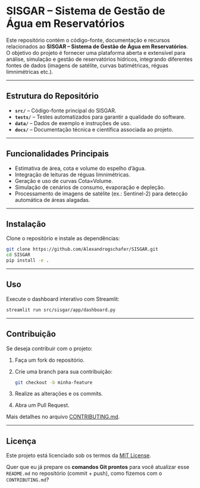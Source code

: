 # SISGAR – Sistema de Gestão de Água em Reservatórios

Este repositório contém o código-fonte, documentação e recursos relacionados ao **SISGAR – Sistema de Gestão de Água em Reservatórios**.  
O objetivo do projeto é fornecer uma plataforma aberta e extensível para análise, simulação e gestão de reservatórios hídricos, integrando diferentes fontes de dados (imagens de satélite, curvas batimétricas, réguas limnimétricas etc.).

---

## Estrutura do Repositório
- **`src/`** – Código-fonte principal do SISGAR.
- **`tests/`** – Testes automatizados para garantir a qualidade do software.
- **`data/`** – Dados de exemplo e instruções de uso.
- **`docs/`** – Documentação técnica e científica associada ao projeto.

---

## Funcionalidades Principais
- Estimativa de área, cota e volume do espelho d’água.
- Integração de leituras de réguas limnimétricas.
- Geração e uso de curvas Cota×Volume.
- Simulação de cenários de consumo, evaporação e depleção.
- Processamento de imagens de satélite (ex.: Sentinel-2) para detecção automática de áreas alagadas.

---

## Instalação
Clone o repositório e instale as dependências:

```bash
git clone https://github.com/Alexandrogschafer/SISGAR.git
cd SISGAR
pip install -e .
````

---

## Uso

Execute o dashboard interativo com Streamlit:

```bash
streamlit run src/sisgar/app/dashboard.py
```

---

## Contribuição

Se deseja contribuir com o projeto:

1. Faça um fork do repositório.
2. Crie uma branch para sua contribuição:

   ```bash
   git checkout -b minha-feature
   ```
3. Realize as alterações e os commits.
4. Abra um Pull Request.

Mais detalhes no arquivo [CONTRIBUTING.md](CONTRIBUTING.md).

---

## Licença

Este projeto está licenciado sob os termos da [MIT License](LICENSE).


Quer que eu já prepare os **comandos Git prontos** para você atualizar esse `README.md` no repositório (commit + push), como fizemos com o `CONTRIBUTING.md`?
```
